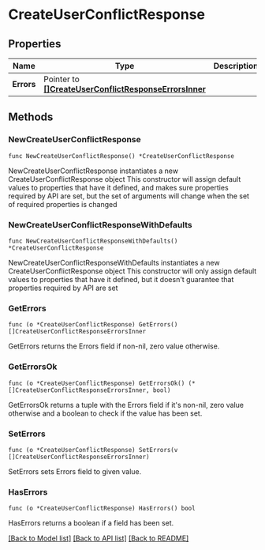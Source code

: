 # CreateUserConflictResponse

## Properties

Name | Type | Description | Notes
------------ | ------------- | ------------- | -------------
**Errors** | Pointer to [**[]CreateUserConflictResponseErrorsInner**](CreateUserConflictResponseErrorsInner.md) |  | [optional] 

## Methods

### NewCreateUserConflictResponse

`func NewCreateUserConflictResponse() *CreateUserConflictResponse`

NewCreateUserConflictResponse instantiates a new CreateUserConflictResponse object
This constructor will assign default values to properties that have it defined,
and makes sure properties required by API are set, but the set of arguments
will change when the set of required properties is changed

### NewCreateUserConflictResponseWithDefaults

`func NewCreateUserConflictResponseWithDefaults() *CreateUserConflictResponse`

NewCreateUserConflictResponseWithDefaults instantiates a new CreateUserConflictResponse object
This constructor will only assign default values to properties that have it defined,
but it doesn't guarantee that properties required by API are set

### GetErrors

`func (o *CreateUserConflictResponse) GetErrors() []CreateUserConflictResponseErrorsInner`

GetErrors returns the Errors field if non-nil, zero value otherwise.

### GetErrorsOk

`func (o *CreateUserConflictResponse) GetErrorsOk() (*[]CreateUserConflictResponseErrorsInner, bool)`

GetErrorsOk returns a tuple with the Errors field if it's non-nil, zero value otherwise
and a boolean to check if the value has been set.

### SetErrors

`func (o *CreateUserConflictResponse) SetErrors(v []CreateUserConflictResponseErrorsInner)`

SetErrors sets Errors field to given value.

### HasErrors

`func (o *CreateUserConflictResponse) HasErrors() bool`

HasErrors returns a boolean if a field has been set.


[[Back to Model list]](../README.md#documentation-for-models) [[Back to API list]](../README.md#documentation-for-api-endpoints) [[Back to README]](../README.md)


